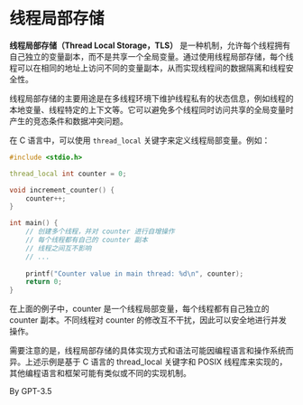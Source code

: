 # 线程局部存储
**线程局部存储（Thread Local Storage，TLS）** 是一种机制，允许每个线程拥有自己独立的变量副本，而不是共享一个全局变量。通过使用线程局部存储，每个线程可以在相同的地址上访问不同的变量副本，从而实现线程间的数据隔离和线程安全性。

线程局部存储的主要用途是在多线程环境下维护线程私有的状态信息，例如线程的本地变量、线程特定的上下文等。它可以避免多个线程同时访问共享的全局变量时产生的竞态条件和数据冲突问题。

在 C 语言中，可以使用 `thread_local` 关键字来定义线程局部变量。例如：

```C++
#include <stdio.h>

thread_local int counter = 0;

void increment_counter() {
    counter++;
}

int main() {
    // 创建多个线程，并对 counter 进行自增操作
    // 每个线程都有自己的 counter 副本
    // 线程之间互不影响
    // ...
    
    printf("Counter value in main thread: %d\n", counter);
    return 0;
}
```

在上面的例子中，counter 是一个线程局部变量，每个线程都有自己独立的 counter 副本。不同线程对 counter 的修改互不干扰，因此可以安全地进行并发操作。

需要注意的是，线程局部存储的具体实现方式和语法可能因编程语言和操作系统而异。上述示例是基于 C 语言的 thread_local 关键字和 POSIX 线程库来实现的，其他编程语言和框架可能有类似或不同的实现机制。

By GPT-3.5